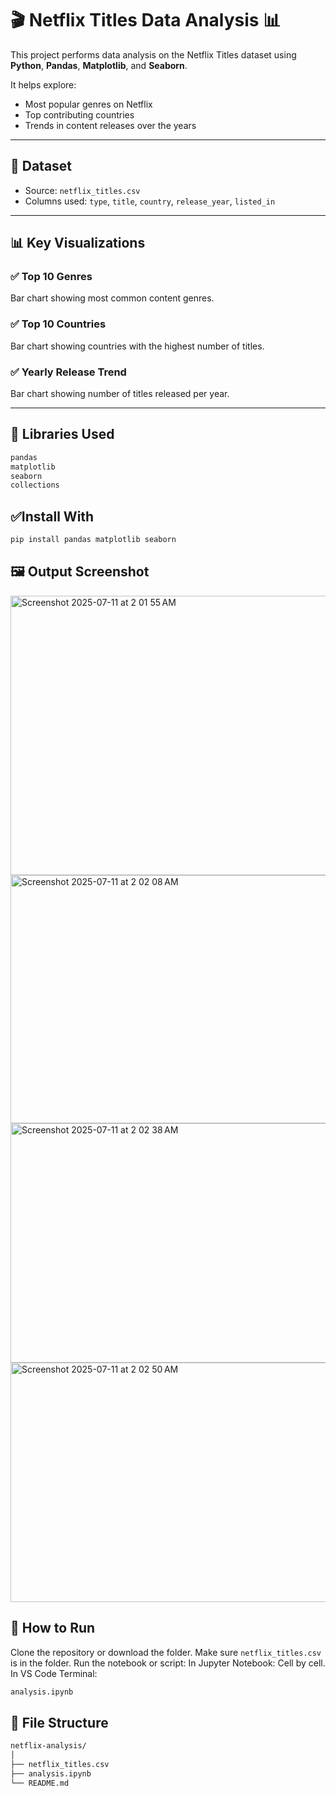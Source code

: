 # 🎬 Netflix Titles Data Analysis 📊

This project performs data analysis on the Netflix Titles dataset using **Python**, **Pandas**, **Matplotlib**, and **Seaborn**.

It helps explore:
- Most popular genres on Netflix
- Top contributing countries
- Trends in content releases over the years

---

## 📁 Dataset

- Source: `netflix_titles.csv`
- Columns used: `type`, `title`, `country`, `release_year`, `listed_in`

---

## 📊 Key Visualizations

### ✅ Top 10 Genres
Bar chart showing most common content genres.

### ✅ Top 10 Countries
Bar chart showing countries with the highest number of titles.

### ✅ Yearly Release Trend
Bar chart showing number of titles released per year.

---

## 🧪 Libraries Used

```bash
pandas
matplotlib
seaborn
collections
```

## ✅Install With

```bash
pip install pandas matplotlib seaborn
```

## 🖼️ Output Screenshot
<img width="779" height="447" alt="Screenshot 2025-07-11 at 2 01 55 AM" src="https://github.com/user-attachments/assets/843f1be1-e323-4525-982d-ee0d1f5c51e0" />

<img width="775" height="397" alt="Screenshot 2025-07-11 at 2 02 08 AM" src="https://github.com/user-attachments/assets/7977edb9-7c18-499c-895e-453e0a2f9f06" />

<img width="788" height="383" alt="Screenshot 2025-07-11 at 2 02 38 AM" src="https://github.com/user-attachments/assets/b4998f03-9254-4322-b5a9-8c16ded6d10b" />

<img width="788" height="383" alt="Screenshot 2025-07-11 at 2 02 50 AM" src="https://github.com/user-attachments/assets/71228c24-2f0e-4085-add5-736453879af7" />



## 🧠 How to Run

Clone the repository or download the folder.
Make sure `netflix_titles.csv` is in the folder.
Run the notebook or script:
In Jupyter Notebook: Cell by cell.
In VS Code Terminal:
```bash
analysis.ipynb
```


## 📌 File Structure

```bash
netflix-analysis/
│
├── netflix_titles.csv
├── analysis.ipynb 
└── README.md




